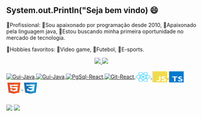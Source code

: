 ## System.out.Println("Seja bem vindo) 😄
🔴Profissional:
🔵Sou apaixonado por programação desde 2010,
🔵Apaixonado pela linguagem java,
🔵Estou buscando minha primeira oportunidade no mercado de tecnologia.

🔴Hobbies favoritos:
🔵Video game,
🔵Futebol,
🔵E-sports.

<div align="center">
  <a href="https://github.com/Guilherme-Buasquevicz">
  <img height="180em" src="https://github-readme-stats.vercel.app/api?username=Guilherme-Buasquevicz&show_icons=true&theme=dark&include_all_commits=true&count_private=true"/>
  <img height="180em" src="https://github-readme-stats.vercel.app/api/top-langs/?username=Guilherme-Buasquevicz&layout=compact&langs_count=7&theme=dark"/>
</div>


<div style="display: inline_block"><br>
  <img align="center" alt="Gui-Java" height="30" width="40"    src="https://cdn.jsdelivr.net/gh/devicons/devicon/icons/java/java-original.svg" />
  <img align="center" alt="Gui-Java" height="30" width="40"    src="https://cdn.jsdelivr.net/gh/devicons/devicon/icons/spring/spring-original.svg" />
  <img align="center" alt="PgSql-React" height="30" width="40" src="https://cdn.jsdelivr.net/gh/devicons/devicon/icons/postgresql/postgresql-plain-wordmark.svg" />
  <img align="center" alt="Git-React" height="30" width="40"   src="https://cdn.jsdelivr.net/gh/devicons/devicon/icons/git/git-plain.svg" />
  <img align="center" alt="Gui-React" height="30" width="40"   src="https://raw.githubusercontent.com/devicons/devicon/master/icons/react/react-original.svg">
  <img align="center" alt="Gui-Js" height="30" width="40"      src="https://raw.githubusercontent.com/devicons/devicon/master/icons/javascript/javascript-plain.svg">
  <img align="center" alt="Gui-Ts" height="30" width="40"      src="https://raw.githubusercontent.com/devicons/devicon/master/icons/typescript/typescript-plain.svg">
  <img align="center" alt="Gui-HTML" height="30" width="40"    src="https://raw.githubusercontent.com/devicons/devicon/master/icons/html5/html5-original.svg">
  <img align="center" alt="Gui-CSS" height="30" width="40"     src="https://raw.githubusercontent.com/devicons/devicon/master/icons/css3/css3-original.svg">
</div>
  
  ##
  
<div>
    <a href="https://www.linkedin.com/in/gbuasquevicz/" target="_blank"><img src="https://img.shields.io/badge/-LinkedIn-%230077B5?style=for-the-badge&logo=linkedin&logoColor=white" target="_blank"></a>
   <a href = "mailto:buasquevicz15@hotmail.com"><img src="https://img.shields.io/badge/Microsoft_Outlook-0078D4?style=for-the-badge&logo=microsoft-outlook&logoColor=white" target="_blank"></a>
</div> 
